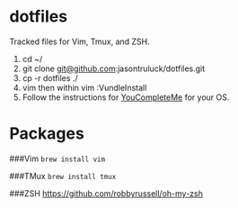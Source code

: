 dotfiles
========

Tracked files for Vim, Tmux, and ZSH.

1. cd ~/
2. git clone git@github.com:jasontruluck/dotfiles.git
3. cp -r dotfiles ./
4. vim then within vim :VundleInstall
5. Follow the instructions for [YouCompleteMe](https://github.com/valloric/youcompleteme) for your OS.

Packages
========
###Vim
`brew install vim`

###TMux
`brew install tmux`

###ZSH
https://github.com/robbyrussell/oh-my-zsh
